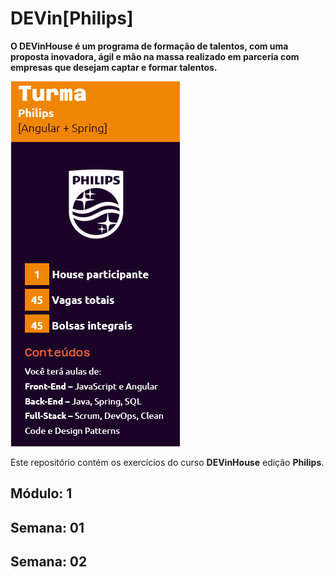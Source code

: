 # DEVin[Philips]
<strong>O DEVinHouse é um programa de formação de talentos, com uma proposta inovadora, ágil e mão na massa realizado em parceria com empresas que desejam captar e formar talentos.</strong>

![Afafa](imagens/dev.png)

 Este repositório contém os exercícios do curso <strong>DEVinHouse</strong>  edição <strong>Philips</strong>.

## Módulo: 1

## Semana: 01

## Semana: 02